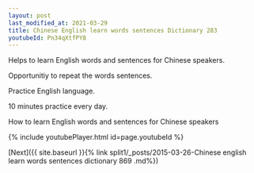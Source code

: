 ```yaml
---
layout: post
last_modified_at: 2021-03-29
title: Chinese English learn words sentences Dictionary 283 
youtubeId: Pn34qXtfPY8
---
```

 
 
Helps to learn English words and sentences for Chinese speakers.

Opportunitiy to repeat the words sentences. 

Practice English language. 
 
10 minutes practice every day. 
 
How to learn English words and sentences for Chinese speakers 
 
{% include youtubePlayer.html id=page.youtubeId %}
 
 
[Next]({{ site.baseurl }}{% link  split1/_posts/2015-03-26-Chinese english learn words sentences dictionary 869 .md%})
 
